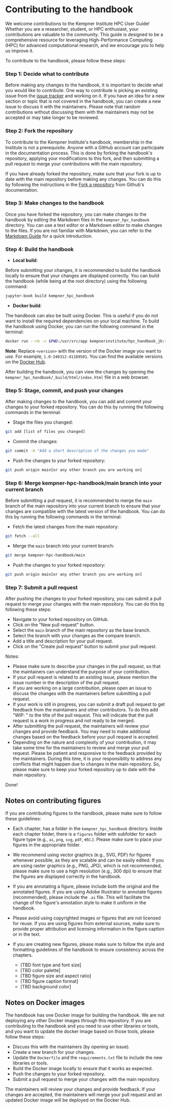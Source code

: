# Contributing to the handbook

We welcome contributions to the Kempner Institute HPC User Guide! Whether you are a researcher, student, or HPC enthusiast, your contributions are valuable to the community. This guide is designed to be a comprehensive resource for leveraging High-Performance Computing (HPC) for advanced computational research, and we encourage you to help us improve it.

To contribute to the handbook, please follow these steps:


### Step 1: Decide what to contribute

Before making any changes to the handbook, it is important to decide what you would like to contribute. One way to contribute is picking an existing issue from the [issue tracker](https://github.com/KempnerInstitute/kempner-hpc-handbook/issues) and working on it. If you have an idea for a new section or topic that is not covered in the handbook, you can create a new issue to discuss it with the maintainers. Please note that random contributions without discussing them with the maintainers may not be accepted or may take longer to be reviewed.


### Step 2: Fork the repository

To contribute to the Kempner Institute's handbook, membership in the Institute is not a prerequisite. Anyone with a GitHub account can participate in the documentation process. This is done by forking the handbook's repository, applying your modifications to this fork, and then submitting a pull request to merge your contributions with the main repository.

If you have already forked the repository, make sure that your fork is up to date with the main repository before making any changes. You can do this by following the instructions in the [Fork a repository](https://docs.github.com/en/get-started/quickstart/fork-a-repo#keep-your-fork-synced) from Github's documentation. 


### Step 3: Make changes to the handbook

Once you have forked the repository, you can make changes to the handbook by editing the Markdown files in the `kempner_hpc_handbook` directory. You can use a text editor or a Markdown editor to make changes to the files. If you are not familiar with Markdown, you can refer to the [Markdown Guide](https://www.markdownguide.org/) for a quick introduction.


### Step 4: Build the handbook

- **Local build**:

Before submitting your changes, it is recommended to build the handbook locally to ensure that your changes are displayed correctly. You can build the handbook (while being at the root directory) using the following command:

```bash
jupyter-book build kempner_hpc_handbook
```

- **Docker build**:

The handbook can also be built using Docker. This is useful if you do not want to install the required dependencies on your local machine. To build the handbook using Docker, you can run the following command in the terminal:

```bash
docker run --rm -v $PWD:/usr/src/app kempnerinstitute/hpc_handbook_jb:<version> jupyter-book build kempner_hpc_handbook
```

__Note__: Replace `<version>` with the version of the Docker image you want to use. For example, `1.0-240312-d1189501`. You can find the available versions on the [Docker Hub](https://hub.docker.com/r/kempnerinstitute/hpc_handbook_jb/tags).


After building the handbook, you can view the changes by opening the `kempner_hpc_handbook/_build/html/index.html` file in a web browser.

### Step 5: Stage, commit, and push your changes

After making changes to the handbook, you can add and commit your changes to your forked repository. You can do this by running the following commands in the terminal:

- Stage the files you changed:
```bash
git add [list of files you changed]
```

- Commit the changes:
```bash
git commit -m "Add a short description of the changes you made"
```

- Push the changes to your forked repository:

```bash
git push origin main[or any other branch you are working on]
```

### Step 6: Merge kempner-hpc-handbook/main branch into your current branch

Before submitting a pull request, it is recommended to merge the `main` branch of the main repository into your current branch to ensure that your changes are compatible with the latest version of the handbook. You can do this by running the following commands in the terminal:

- Fetch the latest changes from the main repository:

```bash
git fetch --all
```

- Merge the `main` branch into your current branch:

```bash
git merge kempner-hpc-handbook/main
```

- Push the changes to your forked repository:

```bash
git push origin main[or any other branch you are working on]
```

### Step 7: Submit a pull request

After pushing the changes to your forked repository, you can submit a pull request to merge your changes with the main repository. You can do this by following these steps:

- Navigate to your forked repository on GitHub.
- Click on the "New pull request" button.
- Select the `main` branch of the main repository as the base branch.
- Select the branch with your changes as the compare branch.
- Add a title and description for your pull request.
- Click on the "Create pull request" button to submit your pull request.

Notes:
- Please make sure to describe your changes in the pull request, so that the maintainers can understand the purpose of your contribution.
- If your pull request is related to an existing issue, please mention the issue number in the description of the pull request.
- If you are working on a large contribution, please open an issue to discuss the changes with the maintainers before submitting a pull request.
- If your work is still in progress, you can submit a draft pull request to get feedback from the maintainers and other contributors. To do this add "WIP: " to the title of the pull request. This will indicate that the pull request is a work in progress and not ready to be merged.
- After submitting the pull request, the maintainers will review your changes and provide feedback. You may need to make additional changes based on the feedback before your pull request is accepted.
- Depending on the nature and complexity of your contribution, it may take some time for the maintainers to review and merge your pull request. Please be patient and responsive to the feedback provided by the maintainers. During this time, it is your responsiblity to address any conflicts that might happen due to changes in the main repository. So, please make sure to keep your forked repository up to date with the main repository.

Done!


## Notes on contributing figures

If you are contributing figures to the handbook, please make sure to follow these guidelines:

- Each chapter, has a folder in the `kempner_hpc_handbook` directory. Inside each chapter folder, there is a `figures` folder with subfolder for each figure type (e.g., `ai`, `png`, `svg`, `pdf`, etc.). Please make sure to place your figures in the appropriate folder.
- We recommend using vector graphics (e.g., SVG, PDF) for figures whenever possible, as they are scalable and can be easily edited. If you are using raster graphics (e.g., PNG, JPG), which is not recommended, please make sure to use a high resolution (e.g., 300 dpi) to ensure that the figures are displayed correctly in the handbook.
- If you are annotating a figure, please include both the original and the annotated figures. If you are using Adobe Illustrator to annotate figures (recommended), please include the `.ai` file. This will facilitate the change of the figure's annotation style to make it uniform in the handbook.  
- Please avoid using copyrighted images or figures that are not licensed for reuse. If you are using figures from external sources, make sure to provide proper attribution and licensing information in the figure caption or in the text.
- If you are creating new figures, please make sure to follow the style and formatting guidelines of the handbook to ensure consistency across the chapters.

    - [TBD font type and font size]
    - [TBD color palette]
    - [TBD figure size and aspect ratio]
    - [TBD figure caption format]
    - [TBD background color]

## Notes on Docker images

The handbook has one Docker image for building the handbook. We are not deploying any other Docker images through this repository. If you are contributing to the handbook and you need to use other libraries or tools, and you want to update the docker image based on those tools, please follow these steps:

- Discuss this with the maintainers (by opening an issue).
- Create a new branch for your changes.
- Update the `Dockerfile` and the `requirements.txt` file to include the new libraries or tools.
- Build the Docker image locally to ensure that it works as expected.
- Push the changes to your forked repository.
- Submit a pull request to merge your changes with the main repository.  

The maintainers will review your changes and provide feedback. If your changes are accepted, the maintainers will merge your pull request and an updated Docker image will be deployed on the Docker Hub.